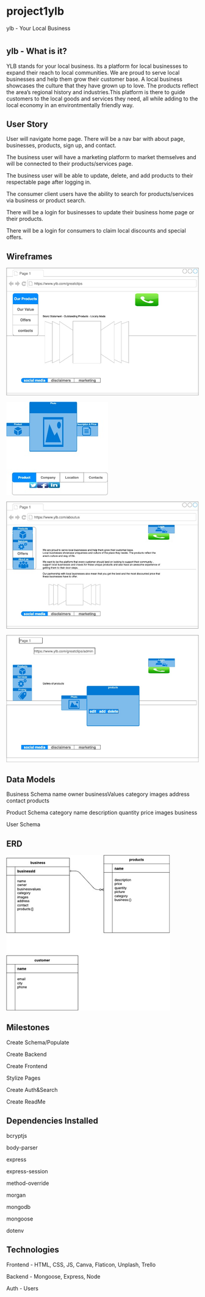 # project1ylb
ylb - Your Local Business

# 

## ylb - What is it?

YLB stands for your local business. Its a platform for local businesses to expand their reach to local communities.
We are proud to serve local businesses and help them grow their customer base. A local business showcases the culture that they have grown up to love. The products reflect the area’s regional history and industries.This platform is there to guide customers to the local goods and services they need, all while adding to the local economy in an environtmentally friendly way.

## User Story

User will navigate home page. There will be a nav bar with about page, businesses, products, sign up, and contact.

The business user will have a marketing platform to market themselves and will be connected to their products/services page.

The business user will be able to update, delete, and add products to their respectable page after logging in.

The consumer client users have the ability to search for products/services via business or product search.

There will be a login for businesses to update their business home page or their products. 

There will be a login for consumers to claim local discounts and special offers.

## Wireframes

![business:show](./public/images/businessPage.jpg)

![product:show](./public/images/productShowPage.jpg)

![business:about](./public/images/staticAboutCompanyPage.jpg)

![business:admin](./public/images/businessOwnerPage.jpg)

## Data Models

Business Schema
  name
  owner
  businessValues
  category
  images
  address
  contact
  products

Product Schema
  category
  name
  description
  quantity
  price
  images
  business

User Schema

## ERD

![releaseERD](./public/images/ERD.jpg)

## Milestones

Create Schema/Populate

Create Backend

Create Frontend

Stylize Pages

Create Auth&Search

Create ReadMe

## Dependencies Installed

bcryptjs

body-parser

express

express-session

method-override

morgan

mongodb

mongoose

dotenv

## Technologies

Frontend - HTML, CSS, JS, Canva, Flaticon, Unplash, Trello

Backend - Mongoose, Express, Node

Auth - Users


